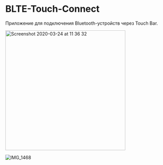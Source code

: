 # BLTE-Touch-Connect
Приложение для подключения Bluetooth-устройств через Touch Bar.


<img width="373" alt="Screenshot 2020-03-24 at 11 36 32" src="https://user-images.githubusercontent.com/31866271/77405717-a0fa5780-6dc4-11ea-944e-969633f6e48f.png">

![IMG_1468](https://user-images.githubusercontent.com/31866271/77405709-9dff6700-6dc4-11ea-8088-75286c36dc77.jpg)



